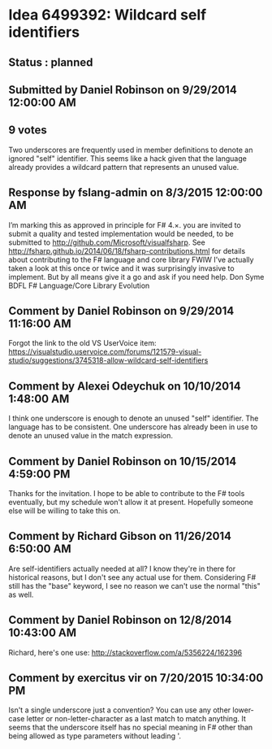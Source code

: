 # Idea 6499392: Wildcard self identifiers #

## Status : planned

## Submitted by Daniel Robinson on 9/29/2014 12:00:00 AM

## 9 votes

Two underscores are frequently used in member definitions to denote an ignored "self" identifier. This seems like a hack given that the language already provides a wildcard pattern that represents an unused value.

## Response by fslang-admin on 8/3/2015 12:00:00 AM

I’m marking this as approved in principle for F# 4.×. you are invited to submit a quality and tested implementation would be needed, to be submitted to http://github.com/Microsoft/visualfsharp.
See http://fsharp.github.io/2014/06/18/fsharp-contributions.html for details about contributing to the F# language and core library
FWIW I’ve actually taken a look at this once or twice and it was surprisingly invasive to implement. But by all means give it a go and ask if you need help.
Don Syme
BDFL F# Language/Core Library Evolution


## Comment by Daniel Robinson on 9/29/2014 11:16:00 AM

Forgot the link to the old VS UserVoice item: https://visualstudio.uservoice.com/forums/121579-visual-studio/suggestions/3745318-allow-wildcard-self-identifiers

## Comment by Alexei Odeychuk on 10/10/2014 1:48:00 AM

I think one underscore is enough to denote an unused "self" identifier. The language has to be consistent. One underscore has already been in use to denote an unused value in the match expression.

## Comment by Daniel Robinson on 10/15/2014 4:59:00 PM

Thanks for the invitation. I hope to be able to contribute to the F# tools eventually, but my schedule won't allow it at present. Hopefully someone else will be willing to take this on.

## Comment by Richard Gibson on 11/26/2014 6:50:00 AM

Are self-identifiers actually needed at all? I know they're in there for historical reasons, but I don't see any actual use for them.
Considering F# still has the "base" keyword, I see no reason we can't use the normal "this" as well.

## Comment by Daniel Robinson on 12/8/2014 10:43:00 AM

Richard, here's one use: http://stackoverflow.com/a/5356224/162396

## Comment by exercitus vir on 7/20/2015 10:34:00 PM

Isn't a single underscore just a convention? You can use any other lower-case letter or non-letter-character as a last match to match anything. It seems that the underscore itself has no special meaning in F# other than being allowed as type parameters without leading '.
